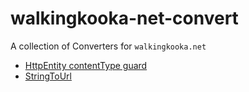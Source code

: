 # walkingkooka-net-convert
A collection of Converters for `walkingkooka.net`

- [HttpEntity contentType guard](https://github.com/mP1/walkingkooka-net-convert/blob/master/src/main/java/walkingkooka/net/convert/HttpEntityWithContentTypeToHttpEntityConverter.java)
- [StringToUrl](https://github.com/mP1/walkingkooka-net-convert/blob/master/src/main/java/walkingkooka/net/convert/StringToUrlConverter.java)